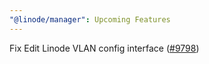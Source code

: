 ```yaml
---
"@linode/manager": Upcoming Features
---
```


Fix Edit Linode VLAN config interface ([#9798](https://github.com/linode/manager/pull/9798))
